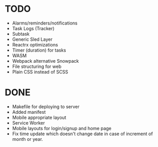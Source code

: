 # TODO
* Alarms/reminders/notifications
* Task Logs (Tracker)
* Subtask
* Generic Sled Layer
* Reactrx optimizations
* Timer (duration) for tasks
* WASM
* Webpack alternative Snowpack
* File structuring for web
* Plain CSS instead of SCSS

# DONE
* Makefile for deploying to server
* Added manifest
* Mobile appropriate layout
* Service Worker
* Mobile layouts for login/signup and home page
* Fix time update which doesn't change date in case of increment of month or year.

